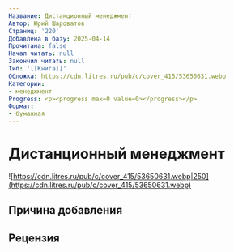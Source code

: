 ```yaml
---
Название: Дистанционный менеджмент
Автор: Юрий Шароватов
Страниц: '220'
Добавлена в базу: 2025-04-14
Прочитана: false
Начал читать: null
Закончил читать: null
Тип: '[[Книга]]'
Обложка: https://cdn.litres.ru/pub/c/cover_415/53650631.webp
Категории:
- менеджмент
Progress: <p><progress max=0 value=0></progress></p>
Формат:
- бумажная
---
```

# Дистанционный менеджмент

![https://cdn.litres.ru/pub/c/cover_415/53650631.webp|250](https://cdn.litres.ru/pub/c/cover_415/53650631.webp)

## Причина добавления


## Рецензия